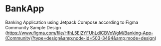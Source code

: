# BankApp
Banking Application using Jetpack Compose according to Figma Community Sample Design (https://www.figma.com/file/HfhL5El2YFUhLdlCBVoWgM/Banking-App-(Community)?type=design&amp;node-id=503-3494&amp;mode=design)

